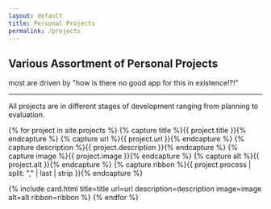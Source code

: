```yaml
---
layout: default
title: Personal Projects
permalink: /projects
---
```


<div class="ui header" markdown="1">

## Various Assortment of Personal Projects

most are driven by "how is there no good app for this in existence!?!"

</div>

---

All projects are in different stages of development ranging from planning to evaluation.

<div class="ui raised link cards">

{% for project in site.projects %}
{% capture title %}{{ project.title }}{% endcapture %}
{% capture url %}{{ project.url }}{% endcapture %}
{% capture description %}{{ project.description }}{% endcapture %}
{% capture image %}{{ project.image }}{% endcapture %}
{% capture alt %}{{ project.alt }}{% endcapture %}
{% capture ribbon %}{{ project.process | split: "," | last | strip }}{% endcapture %}

{% include card.html 
    title=title
    url=url
    description=description
    image=image
    alt=alt
    ribbon=ribbon
%}
{% endfor %}

</div>

